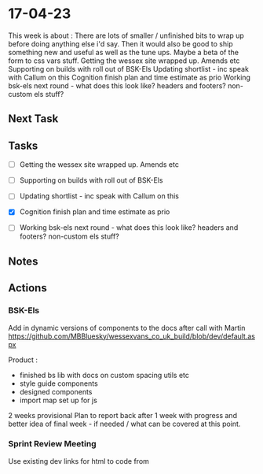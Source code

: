 # 17-04-23

This week is about :
There are lots of smaller / unfinished bits to wrap up before doing anything else i'd say. Then it would also be good to ship something new and useful as well as the tune ups. Maybe a beta of the form to css vars stuff.
Getting the wessex site wrapped up. Amends etc
Supporting on builds with roll out of BSK-Els
Updating shortlist - inc speak with Callum on this
Cognition finish plan and time estimate as prio
Working bsk-els next round - what does this look like? headers and footers? non-custom els stuff?

## Next Task


## Tasks
- [ ] Getting the wessex site wrapped up. Amends etc
- [ ] Supporting on builds with roll out of BSK-Els
- [ ] Updating shortlist - inc speak with Callum on this
- [x] Cognition finish plan and time estimate as prio
- [ ] Working bsk-els next round - what does this look like? headers and footers? non-custom els stuff?


## Notes



## Actions

### BSK-Els
Add in dynamic versions of components to the docs after call with Martin
https://github.com/MBBluesky/wessexvans_co_uk_build/blob/dev/default.aspx



Product :
- finished bs lib with docs on custom spacing utils etc
- style guide components
- designed components
- import map set up for js

2 weeks provisional
Plan to report back after 1 week with progress and better idea of final week - if needed / what can be covered at this point.

### Sprint Review Meeting

Use existing dev links for html to code from

